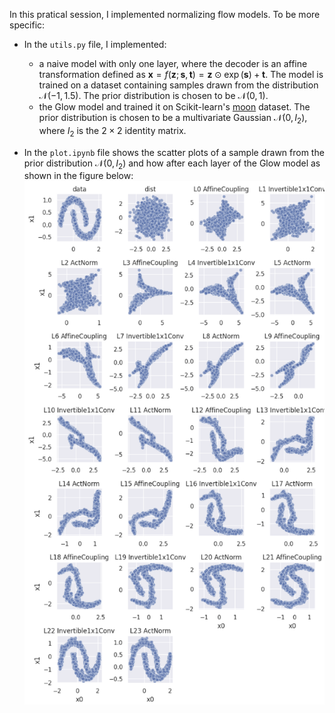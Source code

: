 In this pratical session, I implemented normalizing flow models. To be more specific:

- In the `utils.py` file, I implemented:
  - a naive model with only one layer, where the decoder is an affine transformation defined as $\mathbf{x} = f(\mathbf{z}; \mathbf{s}, \mathbf{t}) = \mathbf{z} \odot \exp(\mathbf{s}) + \mathbf{t}$. The model is trained on a dataset containing samples drawn from the distribution $\mathcal{N}(-1, 1.5)$. The prior distribution is chosen to be $\mathcal{N}(0, 1)$.
  - the Glow model and trained it on Scikit-learn's [moon](https://scikit-learn.org/stable/modules/generated/sklearn.datasets.make_moons.html) dataset. The prior distribution is chosen to be a multivariate Gaussian $\mathcal{N}(0, I_2)$, where $I_2$ is the $2 \times 2$ identity matrix.

- In the `plot.ipynb` file shows the scatter plots of a sample drawn from the prior distribution $\mathcal{N}(0, I_2)$ and how after each layer of the Glow model as shown in the figure below: ![](prior_gaussian.png)
